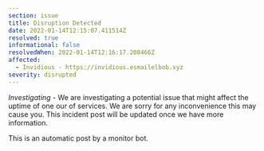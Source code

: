 ```yaml
---
section: issue
title: Disruption Detected
date: 2022-01-14T12:15:07.411514Z
resolved: true
informational: false
resolvedWhen: 2022-01-14T12:16:17.208466Z
affected:
  - Invidious - https://invidious.esmailelbob.xyz
severity: disrupted
---
```

*Investigating* - We are investigating a potential issue that might affect the uptime of one our of services. We are sorry for any inconvenience this may cause you. This incident post will be updated once we have more information.

This is an automatic post by a monitor bot.
        